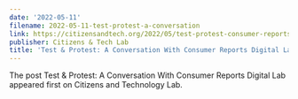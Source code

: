 ```yaml
---
date: '2022-05-11'
filename: 2022-05-11-test-protest-a-conversation
link: https://citizensandtech.org/2022/05/test-protest-consumer-reports/
publisher: Citizens & Tech Lab
title: 'Test & Protest: A Conversation With Consumer Reports Digital Lab'
---
```


The post Test &#038; Protest: A Conversation With Consumer Reports Digital Lab appeared first on Citizens and Technology Lab.